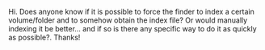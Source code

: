 Hi.  Does anyone know if it is possible to force the finder to index a certain volume/folder and to somehow obtain the index file?  Or would manually indexing it be better... and if so is there any specific way to do it as quickly as possible?.  Thanks!
